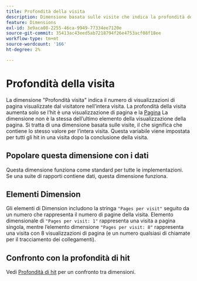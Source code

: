 ```yaml
---
title: Profondità della visita
description: Dimensione basata sulle visite che indica la profondità della visita.
feature: Dimensions
exl-id: 3e9aca08-2255-46ca-9949-77334ee7120e
source-git-commit: 35413ac43eed5ab7218794f26e4753acf08f18ee
workflow-type: tm+mt
source-wordcount: '166'
ht-degree: 2%

---
```


# Profondità della visita

La dimensione &quot;Profondità visita&quot; indica il numero di visualizzazioni di pagina visualizzate dal visitatore nell’intera visita. La profondità della visita aumenta solo se l’hit è una visualizzazione di pagina e la [Pagina](page.md) La dimensione non è la stessa dell’ultimo elemento della visualizzazione della pagina. Si tratta di una dimensione basata sulle visite, il che significa che contiene lo stesso valore per l’intera visita. Questa variabile viene impostata per tutti gli hit in una visita dopo la conclusione della visita.

## Popolare questa dimensione con i dati

Questa dimensione funziona come standard per tutte le implementazioni. Se una suite di rapporti contiene dati, questa dimensione funziona.

## Elementi Dimension

Gli elementi di Dimension includono la stringa `"Pages per visit"` seguito da un numero che rappresenta il numero di pagine della visita. Elemento dimensionale di `"Pages per visit: 1"` rappresenta una visita a pagina singola, mentre l’elemento dimensione `"Pages per visit: 8"` rappresenta una visita con 8 visualizzazioni di pagina (e un numero qualsiasi di chiamate per il tracciamento dei collegamenti).

## Confronto con la profondità di hit

Vedi [Profondità di hit](hit-depth.md) per un confronto tra dimensioni.
